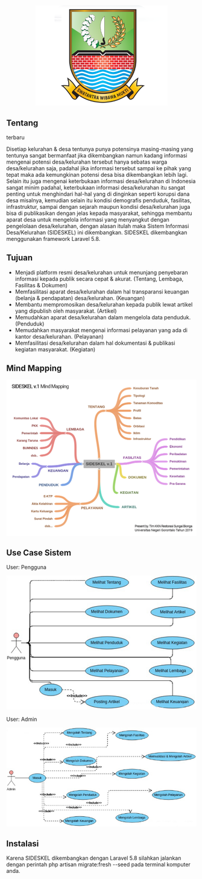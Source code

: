 <p align="center"><img src="logo.png" width="350"></p>

## Tentang
terbaru

Disetiap kelurahan & desa tentunya punya potensinya masing-masing yang tentunya sangat bermanfaat jika dikembangkan namun kadang informasi mengenai potensi desa/kelurahan tersebut hanya sebatas warga desa/kelurahan saja, padahal jika informasi tersebut sampai ke pihak yang tepat maka ada kemungkinan potensi desa  bisa dikembangkan lebih lagi.
Selain itu juga mengenai keterbukaan informasi desa/kelurahan di Indonesia sangat minim padahal, keterbukaan informasi desa/kelurahan itu sangat penting untuk menghindari hal-hal yang di dinginkan seperti korupsi dana desa misalnya, kemudian selain itu kondisi demografis penduduk, fasilitas, infrastruktur, sampai dengan sejarah maupun kondisi desa/kelurahan juga bisa di publikasikan dengan jelas kepada masyarakat, sehingga membantu aparat desa untuk mengelola informasi yang menyangkut dengan pengelolaan desa/kelurahan, dengan alasan itulah maka Sistem Informasi Desa/Kelurahan (SIDESKEL) ini dikembangkan. SIDESKEL dikembangkan menggunakan framework Laravel 5.8.

## Tujuan 

- Menjadi platform resmi desa/kelurahan untuk menunjang penyebaran informasi kepada publik secara cepat & akurat. (Tentang, Lembaga, Fasilitas & Dokumen)
- Memfasilitasi aparat desa/kelurahan dalam hal transparansi keuangan (belanja & pendapatan) desa/kelurahan. (Keuangan)
- Membantu mempromosikan desa/kelurahan kepada publik lewat artikel yang dipublish oleh masyarakat. (Artikel)
- Memudahkan aparat desa/kelurahan dalam mengelola data penduduk. (Penduduk)
- Memudahkan masyarakat mengenai informasi pelayanan yang ada di kantor desa/kelurahan. (Pelayanan)
- Memfasilitasi desa/kelurahan dalam hal dokumentasi & publikasi kegiatan masyarakat. (Kegiatan)

## Mind Mapping

<p align="center"><img src="scope.jpg"></p>

## Use Case Sistem
User: Pengguna
<p align="center"><img src="ucpengguna.jpg"></p>

User: Admin
<p align="center"><img src="ucadmin.jpg"></p>


## Instalasi

Karena SIDESKEL dikembangkan dengan Laravel 5.8 silahkan jalankan dengan perintah php artisan migrate:fresh --seed pada terminal komputer anda.